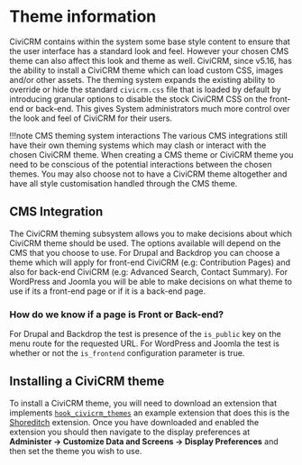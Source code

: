# Theme information

CiviCRM contains within the system some base style content to ensure that the user interface has a standard look and feel. However your chosen CMS theme can also affect this look and theme as well. CiviCRM, since v5.16, has the ability to install a CiviCRM theme which can load custom CSS, images and/or other assets. The theming system expands the existing ability to override or hide the standard `civicrm.css` file that is loaded by default by introducing granular options to disable the stock CiviCRM CSS on the front-end or back-end. This gives System administrators much more control over the look and feel of CiviCRM for their users.

!!!note CMS theming system interactions
    The various CMS integrations still have their own theming systems which may clash or interact with the chosen CiviCRM theme. When creating a CMS theme or CiviCRM theme you need to be conscious of the potential interactions between the chosen themes. You may also choose not to have a CiviCRM theme altogether and have all style customisation handled through the CMS theme.

## CMS Integration

The CiviCRM theming subsystem allows you to make decisions about which CiviCRM theme should be used. The options available will depend on the CMS that you choose to use. For Drupal and Backdrop you can choose a theme which will apply for front-end CiviCRM (e.g: Contribution Pages) and also for back-end CiviCRM (e.g: Advanced Search, Contact Summary). For WordPress and Joomla you will be able to make decisions on what theme to use if its a front-end page or if it is a back-end page.

### How do we know if a page is Front or Back-end?

For Drupal and Backdrop the test is presence of the `is_public` key on the menu route for the requested URL. For WordPress and Joomla the test is whether or not the `is_frontend` configuration parameter is true.

## Installing a CiviCRM theme

To install a CiviCRM theme, you will need to download an extension that implements [`hook_civicrm_themes`](https://docs.civicrm.org/dev/en/latest/hooks/hook_civicrm_themes/) an example extension that does this is the [Shoreditch](https://civicrm.org/extensions/shoreditch) extension. Once you have downloaded and enabled the extension you should then navigate to the display preferences at **Administer -> Customize Data and Screens -> Display Preferences** and then set the theme you wish to use.


